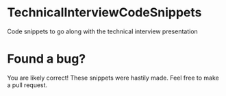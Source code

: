# TechnicalInterviewCodeSnippets
Code snippets to go along with the technical interview presentation

# Found a bug?

You are likely correct! These snippets were hastily made. Feel free to make a pull request.
